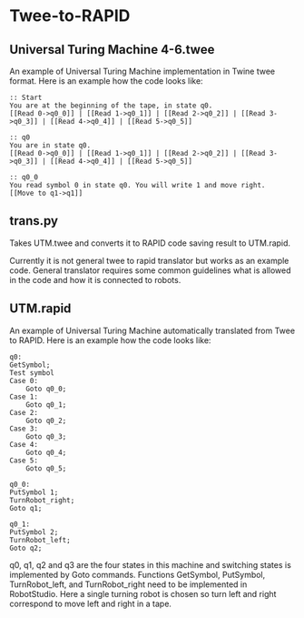 # Twee-to-RAPID

## Universal Turing Machine 4-6.twee

An example of Universal Turing Machine implementation in Twine twee format. Here is an example how the code looks like:

```
:: Start
You are at the beginning of the tape, in state q0.
[[Read 0->q0_0]] | [[Read 1->q0_1]] | [[Read 2->q0_2]] | [[Read 3->q0_3]] | [[Read 4->q0_4]] | [[Read 5->q0_5]]

:: q0
You are in state q0.
[[Read 0->q0_0]] | [[Read 1->q0_1]] | [[Read 2->q0_2]] | [[Read 3->q0_3]] | [[Read 4->q0_4]] | [[Read 5->q0_5]]

:: q0_0
You read symbol 0 in state q0. You will write 1 and move right.
[[Move to q1->q1]]
```

## trans.py

Takes UTM.twee and converts it to RAPID code saving result to UTM.rapid. 

Currently it is not general twee to rapid translator but works as an example code. General translator requires some common guidelines what is allowed in the code and how it is connected to robots.

## UTM.rapid

An example of Universal Turing Machine automatically translated from Twee to RAPID. Here is an example how the code looks like:

```
q0:
GetSymbol;
Test symbol
Case 0:
    Goto q0_0;
Case 1:
    Goto q0_1;
Case 2:
    Goto q0_2;
Case 3:
    Goto q0_3;
Case 4:
    Goto q0_4;
Case 5:
    Goto q0_5;

q0_0:
PutSymbol 1;
TurnRobot_right;
Goto q1;

q0_1:
PutSymbol 2;
TurnRobot_left;
Goto q2;
```

q0, q1, q2 and q3 are the four states in this machine and switching states is implemented by Goto commands. Functions GetSymbol, PutSymbol, TurnRobot_left, and TurnRobot_right need to be implemented in RobotStudio. Here a single turning robot is chosen so turn left and right correspond to move left and right in a tape.

